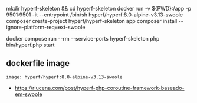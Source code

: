 mkdir hyperf-skeleton && cd hyperf-skeleton
docker run -v ${PWD}:/app -p 9501:9501 -it --entrypoint /bin/sh hyperf/hyperf:8.0-alpine-v3.13-swoole
composer create-project hyperf/hyperf-skeleton app
composer install --ignore-platform-req=ext-swoole

docker compose run --rm --service-ports hyperf-skeleton
php bin/hyperf.php start


## dockerfile image 
    image: hyperf/hyperf:8.0-alpine-v3.13-swoole

- https://rlucena.com/post/hyperf-php-coroutine-framework-baseado-em-swoole
